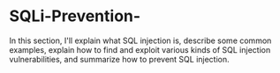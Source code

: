 # SQLi-Prevention-
 In this section, I'll explain what SQL injection is, describe some common examples, explain how to find and exploit various kinds of SQL injection vulnerabilities, and summarize how to prevent SQL injection.
